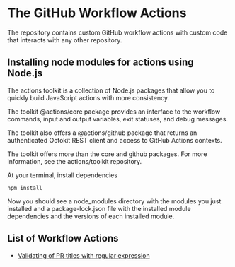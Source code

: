 # The GitHub Workflow Actions

The repository contains custom GitHub workflow actions with custom code that interacts with any other repository.

## Installing node modules for actions using Node.js

The actions toolkit is a collection of Node.js packages that allow you to quickly build JavaScript actions with more consistency.

The toolkit @actions/core package provides an interface to the workflow commands, input and output variables, exit statuses, and debug messages.

The toolkit also offers a @actions/github package that returns an authenticated Octokit REST client and access to GitHub Actions contexts.

The toolkit offers more than the core and github packages. For more information, see the actions/toolkit repository.

At your terminal, install dependencies

```shell
npm install
```
Now you should see a node_modules directory with the modules you just installed and a package-lock.json file with the installed module dependencies and the versions of each installed module.


## List of Workflow Actions

* [Validating of PR titles with regular expression](./pr-title-validation/README.md)